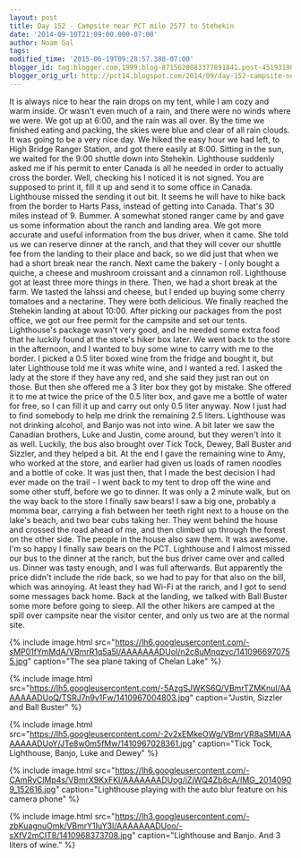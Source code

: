 ```yaml
---
layout: post
title: Day 152 - Campsite near PCT mile 2577 to Stehekin
date: '2014-09-10T21:09:00.000-07:00'
author: Noam Gal
tags:
modified_time: '2015-06-19T09:28:57.388-07:00'
blogger_id: tag:blogger.com,1999:blog-8715620883377891841.post-4519319821409372108
blogger_orig_url: http://pct14.blogspot.com/2014/09/day-152-campsite-near-pct-mile-2577-to.html
---
```


 It is always nice to hear the rain drops on my tent, while I am cozy and warm inside. Or wasn't even much of a
 rain, and there were no winds where we were.
 We got up at 6:00, and the rain was all over. By the time we
 finished eating and packing, the skies were blue and clear of all rain clouds. It was going to be a very nice
 day.
 We hiked the easy hour we had left, to High Bridge Ranger Station, and got there easily at 8:00. Sitting
 in the sun, we waited for the 9:00 shuttle down into Stehekin.
 Lighthouse suddenly asked me if his permit to
 enter Canada is all he needed in order to actually cross the border. Well, checking his I noticed it is not signed.
 You are supposed to print it, fill it up and send it to some office in Canada. Lighthouse missed the sending it out
 bit. It seems he will have to hike back from the border to Harts Pass, instead of getting into Canada. That's 30
 miles instead of 9. Bummer.
 A somewhat stoned ranger came by and gave us some information about the ranch and
 landing area. We got more accurate and useful information from the bus driver, when it came.
 She told us we can
 reserve dinner at the ranch, and that they will cover our shuttle fee from the landing to their place and back, so
 we did just that when we had a short break near the ranch.
 Next came the bakery - I only bought a quiche, a
 cheese and mushroom croissant and a cinnamon roll. Lighthouse got at least three more things in there.
 Then, we
 had a short break at the farm. We tasted the lahssi and cheese, but I ended up buying some cherry tomatoes and a
 nectarine. They were both delicious.
 We finally reached the Stehekin landing at about 10:00. After picking our
 packages from the post office, we got our free permit for the campsite and set our tents. Lighthouse's package
 wasn't very good, and he needed some extra food that he luckily found at the store's hiker box later.
 We went
 back to the store in the afternoon, and I wanted to buy some wine to carry with me to the border. I picked a 0.5
 liter boxed wine from the fridge and bought it, but later Lighthouse told me it was white wine, and I wanted a red.
 I asked the lady at the store if they have any red, and she said they just ran out on those. But then she offered me
 a 3 liter box they got by mistake. She offered it to me at twice the price of the 0.5 liter box, and gave me a
 bottle of water for free, so I can fill it up and carry out only 0.5 liter anyway. Now I just had to find somebody
 to help me drink the remaining 2.5 liters.
 Lighthouse was not drinking alcohol, and Banjo was not into wine. A
 bit later we saw the Canadian brothers, Luke and Justin, come around, but they weren't into it as well. Luckily, the
 bus also brought over Tick Tock, Dewey, Ball Buster and Sizzler, and they helped a bit. At the end I gave the
 remaining wine to Amy, who worked at the store, and earlier had given us loads of ramen noodles and a bottle of
 coke.
 It was just then, that I made the best decision I had ever made on the trail - I went back to my tent to
 drop off the wine and some other stuff, before we go to dinner. It was only a 2 minute walk, but on the way back to
 the store I finally saw bears! I saw a big one, probably a momma bear, carrying a fish between her teeth right next
 to a house on the lake's beach, and two bear cubs taking her. They went behind the house and crossed the road ahead
 of me, and then climbed up through the forest on the other side. The people in the house also saw them. It was
 awesome. I'm so happy I finally saw bears on the PCT.
 Lighthouse and I almost missed our bus to the dinner at
 the ranch, but the bus driver came over and called us. Dinner was tasty enough, and I was full afterwards. But
 apparently the price didn't include the ride back, so we had to pay for that also on the bill, which was annoying.
 At least they had Wi-Fi at the ranch, and I got to send some messages back home.
 Back at the landing, we talked
 with Ball Buster some more before going to sleep. All the other hikers are camped at the spill over campsite near
 the visitor center, and only us two are at the normal site.


{% include image.html src="https://lh6.googleusercontent.com/-sMP01fYmMdA/VBmrR1q5a5I/AAAAAAADUoI/n2c8uMnqzyc/1410966970755.jpg" caption="The sea plane taking of Chelan Lake" %}


{% include image.html src="https://lh5.googleusercontent.com/-5AzgSJWKS6Q/VBmrTZMKnuI/AAAAAAADUoQ/TSRJ7n9v1Fw/1410967004803.jpg" caption="Justin, Sizzler and Ball Buster" %}


{% include image.html src="https://lh5.googleusercontent.com/-2v2xEMkeOWg/VBmrVR8aSMI/AAAAAAADUoY/JTe8w0m5fMw/1410967028361.jpg" caption="Tick Tock, Lighthouse, Banjo, Luke and Dewey" %}


{% include image.html src="https://lh6.googleusercontent.com/-CAmRyClMp4s/VBmrX9KxFKI/AAAAAAADUog/iZjWQ4Zb8cA/IMG_20140909_152616.jpg" caption="Lighthouse playing with the auto blur feature on his camera phone" %}


{% include image.html src="https://lh3.googleusercontent.com/-zbKuagnuOmk/VBmrY1IuY3I/AAAAAAADUoo/-sXfV2mCIT8/1410968373708.jpg" caption="Lighthouse and Banjo. And 3 liters of wine." %}

